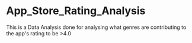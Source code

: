 # App_Store_Rating_Analysis
This is a Data Analysis done for analysing what genres are contributing to the app's rating to be >4.0
